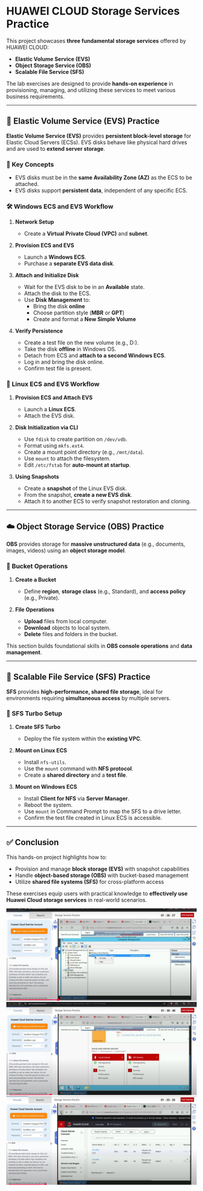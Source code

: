 
# HUAWEI CLOUD Storage Services Practice

This project showcases **three fundamental storage services** offered by HUAWEI CLOUD:

- **Elastic Volume Service (EVS)**
- **Object Storage Service (OBS)**
- **Scalable File Service (SFS)**

The lab exercises are designed to provide **hands-on experience** in provisioning, managing, and utilizing these services to meet various business requirements.

---

## 🚀 Elastic Volume Service (EVS) Practice

**Elastic Volume Service (EVS)** provides **persistent block-level storage** for Elastic Cloud Servers (ECSs). EVS disks behave like physical hard drives and are used to **extend server storage**.

### 🔹 Key Concepts

- EVS disks must be in the **same Availability Zone (AZ)** as the ECS to be attached.
- EVS disks support **persistent data**, independent of any specific ECS.

### 🛠️ Windows ECS and EVS Workflow

1. **Network Setup**
   - Create a **Virtual Private Cloud (VPC)** and **subnet**.

2. **Provision ECS and EVS**
   - Launch a **Windows ECS**.
   - Purchase a **separate EVS data disk**.

3. **Attach and Initialize Disk**
   - Wait for the EVS disk to be in an **Available** state.
   - Attach the disk to the ECS.
   - Use **Disk Management** to:
     - Bring the disk **online**
     - Choose partition style (**MBR** or **GPT**)
     - Create and format a **New Simple Volume**

4. **Verify Persistence**
   - Create a test file on the new volume (e.g., D:\).
   - Take the disk **offline** in Windows OS.
   - Detach from ECS and **attach to a second Windows ECS**.
   - Log in and bring the disk online.
   - Confirm test file is present.

### 🐧 Linux ECS and EVS Workflow

1. **Provision ECS and Attach EVS**
   - Launch a **Linux ECS**.
   - Attach the EVS disk.

2. **Disk Initialization via CLI**
   - Use `fdisk` to create partition on `/dev/vdb`.
   - Format using `mkfs.ext4`.
   - Create a mount point directory (e.g., `/mnt/data`).
   - Use `mount` to attach the filesystem.
   - Edit `/etc/fstab` for **auto-mount at startup**.

3. **Using Snapshots**
   - Create a **snapshot** of the Linux EVS disk.
   - From the snapshot, **create a new EVS disk**.
   - Attach it to another ECS to verify snapshot restoration and cloning.

---

## ☁️ Object Storage Service (OBS) Practice

**OBS** provides storage for **massive unstructured data** (e.g., documents, images, videos) using an **object storage model**.

### 🔹 Bucket Operations

1. **Create a Bucket**
   - Define **region**, **storage class** (e.g., Standard), and **access policy** (e.g., Private).

2. **File Operations**
   - **Upload** files from local computer.
   - **Download** objects to local system.
   - **Delete** files and folders in the bucket.

This section builds foundational skills in **OBS console operations** and **data management**.

---

## 📁 Scalable File Service (SFS) Practice

**SFS** provides **high-performance, shared file storage**, ideal for environments requiring **simultaneous access** by multiple servers.

### 🔹 SFS Turbo Setup

1. **Create SFS Turbo**
   - Deploy the file system within the **existing VPC**.

2. **Mount on Linux ECS**
   - Install `nfs-utils`.
   - Use the `mount` command with **NFS protocol**.
   - Create a **shared directory** and a **test file**.

3. **Mount on Windows ECS**
   - Install **Client for NFS** via **Server Manager**.
   - Reboot the system.
   - Use `mount` in Command Prompt to map the SFS to a drive letter.
   - Confirm the test file created in Linux ECS is accessible.

---

## ✅ Conclusion

This hands-on project highlights how to:

- Provision and manage **block storage (EVS)** with snapshot capabilities
- Handle **object-based storage (OBS)** with bucket-based management
- Utilize **shared file systems (SFS)** for cross-platform access

These exercises equip users with practical knowledge to **effectively use Huawei Cloud storage services** in real-world scenarios.


![IMG-20250727-WA0033](https://github.com/wakeel7/HCCDA-TechEssentials/blob/986b69f54222c753b3a2b1624067c483334d8219/cloud-labs/lab-3/images/471241382-0a160373-fe3c-4627-9f60-959942bda6c4.jpg)
![IMG-20250727-WA0032](https://github.com/wakeel7/HCCDA-TechEssentials/blob/986b69f54222c753b3a2b1624067c483334d8219/cloud-labs/lab-3/images/471241378-5ca7ec7f-2617-4b81-a8b6-34e10b9d18a9.jpg)
![IMG-20250727-WA0031](https://github.com/wakeel7/HCCDA-TechEssentials/blob/986b69f54222c753b3a2b1624067c483334d8219/cloud-labs/lab-3/images/471241373-d1c2216a-6d58-4d36-acce-e8e576dc117a.jpg)
